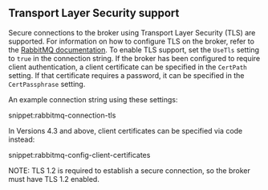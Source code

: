 ## Transport Layer Security support

Secure connections to the broker using Transport Layer Security (TLS) are supported. For information on how to configure TLS on the broker, refer to the [RabbitMQ documentation](http://www.rabbitmq.com/ssl.html). To enable TLS support, set the `UseTls` setting to `true` in the connection string. If the broker has been configured to require client authentication, a client certificate can be specified in the `CertPath` setting. If that certificate requires a password, it can be specified in the `CertPassphrase` setting.

An example connection string using these settings:

snippet:rabbitmq-connection-tls

In Versions 4.3 and above, client certificates can be specified via code instead:

snippet:rabbitmq-config-client-certificates

NOTE: TLS 1.2 is required to establish a secure connection, so the broker must have TLS 1.2 enabled.